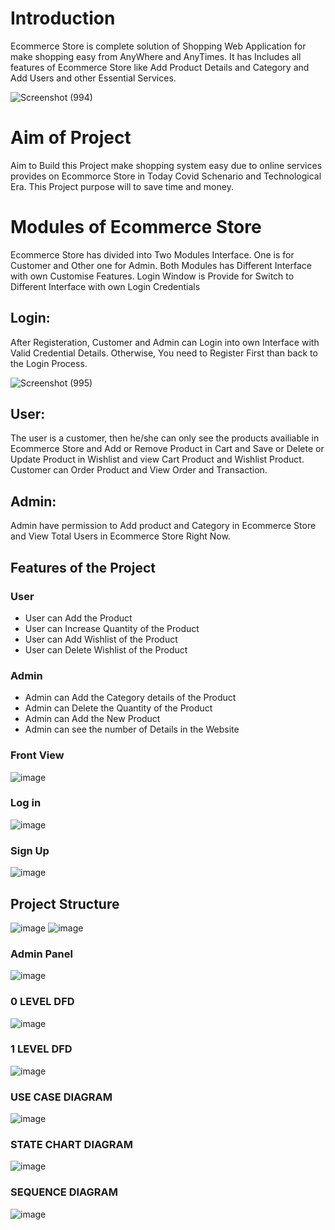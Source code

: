 # Introduction

Ecommerce Store is complete solution of Shopping Web Application for make shopping easy from AnyWhere and AnyTimes. It has Includes all features of Ecommerce Store like Add Product Details and Category and Add Users and other Essential Services.

![Screenshot (994)](https://user-images.githubusercontent.com/82401421/153702043-9cea4573-57b3-48ee-b88c-4ad3e439d480.png)


# Aim of Project

Aim to Build this Project make shopping system easy due to online services provides on Ecommorce Store in Today Covid Schenario and Technological Era.
This Project purpose will to save time and money.

# Modules of Ecommerce Store

Ecommerce Store has divided into Two Modules Interface. One is for Customer and Other one for Admin.
Both Modules has Different Interface with own Customise Features. 
Login Window is Provide for Switch to Different Interface with own Login Credentials

## Login:

After Registeration, Customer and Admin can Login into own Interface with Valid Credential Details. Otherwise, You need to Register First than back to the Login Process. 

![Screenshot (995)](https://user-images.githubusercontent.com/82401421/153718430-4316dcb9-67a5-49ab-9564-39bff263dd40.png)

## User:

The user is a customer, then he/she can only see the products availiable in Ecommerce Store and Add or Remove Product in Cart and Save or Delete or Update Product in Wishlist and view Cart Product and Wishlist Product. Customer can Order Product and View Order and Transaction.

## Admin:

Admin have permission to Add product and Category in Ecommerce Store and View Total Users in Ecommerce Store Right Now.


## Features of the Project
 ### User
 - User can Add the Product
 - User can Increase Quantity of the Product
 - User can Add Wishlist of the Product
 - User can Delete Wishlist of the Product
 
  ### Admin
  - Admin can Add the Category details of the Product
  - Admin can Delete the Quantity of the Product
  - Admin can Add the New Product
  - Admin can see the number of Details in the Website

### Front View
![image](https://user-images.githubusercontent.com/53346586/133151104-395b5d31-37ad-4cd0-b146-307592bef14f.png)

### Log in

![image](https://user-images.githubusercontent.com/53346586/133151206-f9c8c34e-1f14-48dd-ac02-68d20b4c8035.png)

### Sign Up


![image](https://user-images.githubusercontent.com/53346586/133151437-0e348380-4cea-40e4-96c2-2fe5776c760b.png)

## Project Structure

![image](https://user-images.githubusercontent.com/53346586/121809268-d1ecd380-cc79-11eb-9a71-7cd2554a12aa.png)
![image](https://user-images.githubusercontent.com/53346586/121809279-da450e80-cc79-11eb-9c3c-73cd94a8cb35.png)


### Admin Panel
![image](https://user-images.githubusercontent.com/53346586/133150066-cc8e60f9-832b-41f6-8ddf-e9da9bc48557.png)


###  0 LEVEL DFD
![image](https://user-images.githubusercontent.com/53346586/142716393-e805b996-cdc6-4f39-b162-851ba2d65d72.png)

### 1 LEVEL DFD
![image](https://user-images.githubusercontent.com/53346586/142716403-2a86aa1a-9b16-4225-b08b-af4ac1bf0ba0.png)

### USE CASE DIAGRAM
![image](https://user-images.githubusercontent.com/53346586/142716413-de804a8c-f03e-4a28-ab42-39593959b3b3.png)

### STATE CHART DIAGRAM
![image](https://user-images.githubusercontent.com/53346586/142716430-4b29ccb0-82fc-41df-9780-b98e85204174.png)

### SEQUENCE DIAGRAM
![image](https://user-images.githubusercontent.com/53346586/142716447-6d0369b0-2a6e-406d-811c-4b44dc940c08.png)




